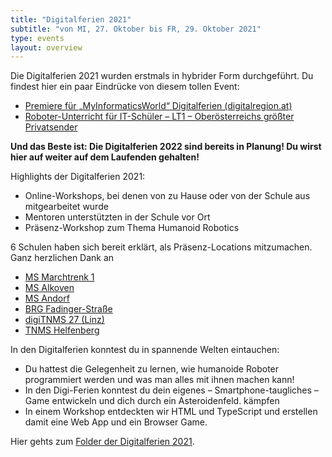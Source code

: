 ```yaml
---
title: "Digitalferien 2021"
subtitle: "von MI, 27. Oktober bis FR, 29. Oktober 2021"
type: events
layout: overview
---
```

Die Digitalferien 2021 wurden erstmals in hybrider Form durchgeführt. Du findest hier ein paar Eindrücke von diesem tollen Event:

- [Premiere für „MyInformaticsWorld“ Digitalferien (digitalregion.at)](https://www.digitalregion.at/news-presse/detail/news/premiere-fuer-myinformaticsworld-digitalferien)
- [Roboter-Unterricht für IT-Schüler – LT1 – Oberösterreichs größter Privatsender](https://www.lt1.at/aktuelles/digi-ferien/)

**Und das Beste ist: Die Digitalferien 2022 sind bereits in Planung! Du wirst hier auf weiter auf dem Laufenden gehalten!**

Highlights der Digitalferien 2021:

- Online-Workshops, bei denen von zu Hause oder von der Schule aus mitgearbeitet wurde
- Mentoren unterstützten in der Schule vor Ort
- Präsenz-Workshop zum Thema Humanoid Robotics

6 Schulen haben sich bereit erklärt, als Präsenz-Locations mitzumachen. Ganz herzlichen Dank an

- [MS Marchtrenk 1](https://www.nms1marchtrenk.eduhi.at)
- [MS Alkoven](https://ms-alkoven.at)
- [MS Andorf](http://www.msandorf.at)
- [BRG Fadinger-Straße](https://www.fadi.at)
- [digiTNMS 27 (Linz)](https://digims27.at)
- [TNMS Helfenberg](https://time-mittelschule.at)

In den Digitalferien konntest du in spannende Welten eintauchen:
- Du hattest die Gelegenheit zu lernen, wie humanoide Roboter programmiert werden und was man alles mit ihnen machen kann!
- In den Digi-Ferien konntest du dein eigenes – Smartphone-taugliches – Game entwickeln und dich durch ein Asteroidenfeld. kämpfen
- In einem Workshop entdeckten wir HTML und TypeScript und erstellen damit eine Web App und ein Browser Game.

Hier gehts zum  [Folder der Digitalferien 2021](img/2021-07-15_Digiferien_Folder_web.pdf).



